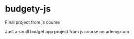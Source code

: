 # budgety-js
Final project from js course

Just a small budget app project from js course on udemy.com
